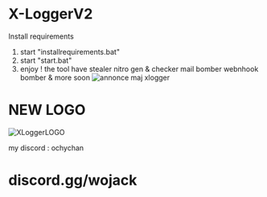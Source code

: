 # X-LoggerV2
Install requirements 
1) start "installrequirements.bat"
2) start "start.bat"
3) enjoy !
the tool have
stealer
nitro gen & checker
mail bomber
webnhook bomber
& more soon
![annonce maj xlogger](https://github.com/Ochyspv2/X-LoggerV2/assets/150180531/492213c8-08ac-4682-b128-e55fa4278a95)

# NEW LOGO
![XLoggerLOGO](https://github.com/Ochyspv2/X-LoggerV2/assets/150180531/b1dde517-2c87-4a72-a1c3-8470f44f70a5)


 my discord : ochychan
# discord.gg/wojack
